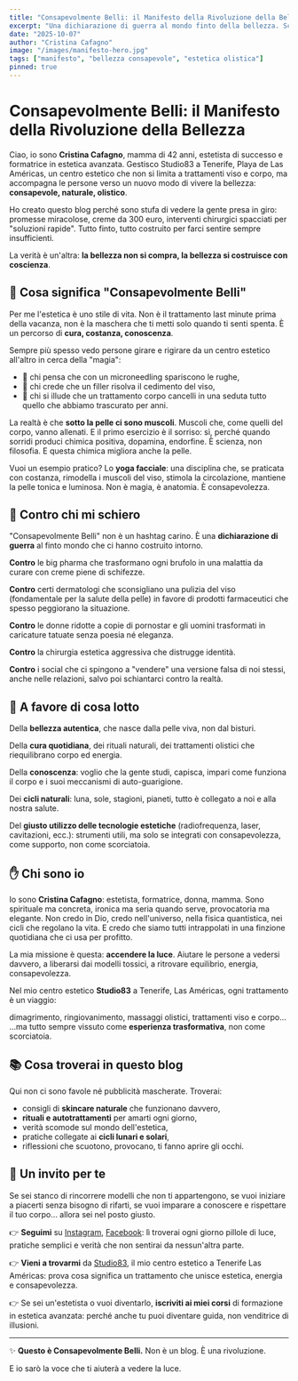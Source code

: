 ```yaml
---
title: "Consapevolmente Belli: il Manifesto della Rivoluzione della Bellezza"
excerpt: "Una dichiarazione di guerra al mondo finto della bellezza. Scopri il nuovo manifesto per una bellezza consapevole, naturale e olistica."
date: "2025-10-07"
author: "Cristina Cafagno"
image: "/images/manifesto-hero.jpg"
tags: ["manifesto", "bellezza consapevole", "estetica olistica"]
pinned: true
---
```


# Consapevolmente Belli: il Manifesto della Rivoluzione della Bellezza

Ciao, io sono **Cristina Cafagno**, mamma di 42 anni, estetista di successo e formatrice in estetica avanzata. Gestisco Studio83 a Tenerife, Playa de Las Américas, un centro estetico che non si limita a trattamenti viso e corpo, ma accompagna le persone verso un nuovo modo di vivere la bellezza: **consapevole, naturale, olistico**.

Ho creato questo blog perché sono stufa di vedere la gente presa in giro: promesse miracolose, creme da 300 euro, interventi chirurgici spacciati per "soluzioni rapide". Tutto finto, tutto costruito per farci sentire sempre insufficienti.

La verità è un'altra: **la bellezza non si compra, la bellezza si costruisce con coscienza**.

## 🌱 Cosa significa "Consapevolmente Belli"

Per me l'estetica è uno stile di vita.
Non è il trattamento last minute prima della vacanza, non è la maschera che ti metti solo quando ti senti spenta.
È un percorso di **cura, costanza, conoscenza**.

Sempre più spesso vedo persone girare e rigirare da un centro estetico all'altro in cerca della "magia":
- 💉 chi pensa che con un microneedling spariscono le rughe,
- 💉 chi crede che un filler risolva il cedimento del viso,
- 💉 chi si illude che un trattamento corpo cancelli in una seduta tutto quello che abbiamo trascurato per anni.

La realtà è che **sotto la pelle ci sono muscoli**. Muscoli che, come quelli del corpo, vanno allenati.
E il primo esercizio è il sorriso: sì, perché quando sorridi produci chimica positiva, dopamina, endorfine. È scienza, non filosofia. E questa chimica migliora anche la pelle.

Vuoi un esempio pratico? Lo **yoga facciale**: una disciplina che, se praticata con costanza, rimodella i muscoli del viso, stimola la circolazione, mantiene la pelle tonica e luminosa.
Non è magia, è anatomia. È consapevolezza.

## 🚫 Contro chi mi schiero

"Consapevolmente Belli" non è un hashtag carino.
È una **dichiarazione di guerra** al finto mondo che ci hanno costruito intorno.

**Contro** le big pharma che trasformano ogni brufolo in una malattia da curare con creme piene di schifezze.

**Contro** certi dermatologi che sconsigliano una pulizia del viso (fondamentale per la salute della pelle) in favore di prodotti farmaceutici che spesso peggiorano la situazione.

**Contro** le donne ridotte a copie di pornostar e gli uomini trasformati in caricature tatuate senza poesia né eleganza.

**Contro** la chirurgia estetica aggressiva che distrugge identità.

**Contro** i social che ci spingono a "vendere" una versione falsa di noi stessi, anche nelle relazioni, salvo poi schiantarci contro la realtà.

## 💖 A favore di cosa lotto

Della **bellezza autentica**, che nasce dalla pelle viva, non dal bisturi.

Della **cura quotidiana**, dei rituali naturali, dei trattamenti olistici che riequilibrano corpo ed energia.

Della **conoscenza**: voglio che la gente studi, capisca, impari come funziona il corpo e i suoi meccanismi di auto-guarigione.

Dei **cicli naturali**: luna, sole, stagioni, pianeti, tutto è collegato a noi e alla nostra salute.

Del **giusto utilizzo delle tecnologie estetiche** (radiofrequenza, laser, cavitazioni, ecc.): strumenti utili, ma solo se integrati con consapevolezza, come supporto, non come scorciatoia.

## ✋ Chi sono io

Io sono **Cristina Cafagno**: estetista, formatrice, donna, mamma.
Sono spirituale ma concreta, ironica ma seria quando serve, provocatoria ma elegante.
Non credo in Dio, credo nell'universo, nella fisica quantistica, nei cicli che regolano la vita.
E credo che siamo tutti intrappolati in una finzione quotidiana che ci usa per profitto.

La mia missione è questa: **accendere la luce**.
Aiutare le persone a vedersi davvero, a liberarsi dai modelli tossici, a ritrovare equilibrio, energia, consapevolezza.

Nel mio centro estetico **Studio83** a Tenerife, Las Américas, ogni trattamento è un viaggio:

dimagrimento, ringiovanimento, massaggi olistici, trattamenti viso e corpo…
…ma tutto sempre vissuto come **esperienza trasformativa**, non come scorciatoia.

## 📚 Cosa troverai in questo blog

Qui non ci sono favole né pubblicità mascherate.
Troverai:

- consigli di **skincare naturale** che funzionano davvero,
- **rituali e autotrattamenti** per amarti ogni giorno,
- verità scomode sul mondo dell'estetica,
- pratiche collegate ai **cicli lunari e solari**,
- riflessioni che scuotono, provocano, ti fanno aprire gli occhi.

## 🌟 Un invito per te

Se sei stanco di rincorrere modelli che non ti appartengono, se vuoi iniziare a piacerti senza bisogno di rifarti, se vuoi imparare a conoscere e rispettare il tuo corpo… allora sei nel posto giusto.

👉 **Seguimi** su [Instagram](https://www.instagram.com/studio83_beautysolution/), [Facebook](https://www.facebook.com/studio83beautysolution): lì troverai ogni giorno pillole di luce, pratiche semplici e verità che non sentirai da nessun'altra parte.

👉 **Vieni a trovarmi** da [Studio83](https://studio83.es), il mio centro estetico a Tenerife Las Américas: prova cosa significa un trattamento che unisce estetica, energia e consapevolezza.

👉 Se sei un'estetista o vuoi diventarlo, **iscriviti ai miei corsi** di formazione in estetica avanzata: perché anche tu puoi diventare guida, non venditrice di illusioni.

---

✨ **Questo è Consapevolmente Belli.**
Non è un blog.
È una rivoluzione.

E io sarò la voce che ti aiuterà a vedere la luce.
